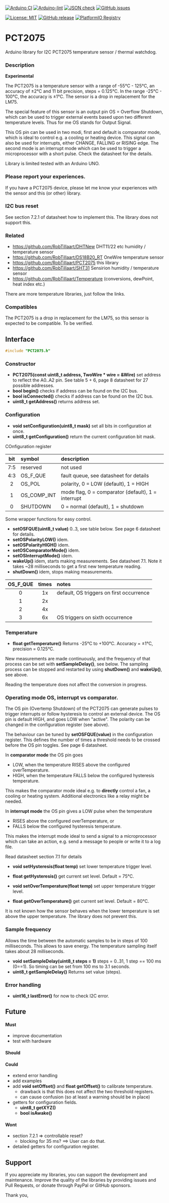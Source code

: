 
[![Arduino CI](https://github.com/RobTillaart/PCT2075/workflows/Arduino%20CI/badge.svg)](https://github.com/marketplace/actions/arduino_ci)
[![Arduino-lint](https://github.com/RobTillaart/PCT2075/actions/workflows/arduino-lint.yml/badge.svg)](https://github.com/RobTillaart/PCT2075/actions/workflows/arduino-lint.yml)
[![JSON check](https://github.com/RobTillaart/PCT2075/actions/workflows/jsoncheck.yml/badge.svg)](https://github.com/RobTillaart/PCT2075/actions/workflows/jsoncheck.yml)
[![GitHub issues](https://img.shields.io/github/issues/RobTillaart/PCT2075.svg)](https://github.com/RobTillaart/PCT2075/issues)

[![License: MIT](https://img.shields.io/badge/license-MIT-green.svg)](https://github.com/RobTillaart/PCT2075/blob/master/LICENSE)
[![GitHub release](https://img.shields.io/github/release/RobTillaart/PCT2075.svg?maxAge=3600)](https://github.com/RobTillaart/PCT2075/releases)
[![PlatformIO Registry](https://badges.registry.platformio.org/packages/robtillaart/library/PCT2075.svg)](https://registry.platformio.org/libraries/robtillaart/PCT2075)


# PCT2075

Arduino library for I2C PCT2075 temperature sensor / thermal watchdog.


### Description

**Experimental**

The PCT2075 is a temperature sensor with a range of -55°C - 125°C,
an accuracy of ±2°C and 11 bit precision, steps = 0.125°C.
In the range -25°C - 100°C, the accuracy is ±1°C.
The sensor is a drop in replacement for the LM75.

The special feature of this sensor is an output pin OS = Overflow Shutdown,
which can be used to trigger external events based upon two different 
temperature levels. Thus for me OS stands for Output Signal.

This OS pin can be used in two modi, first and default is comparator 
mode, which is ideal to control e.g. a cooling or heating device.
This signal can also be used for interrupts, either CHANGE, FALLING
or RISING edge.
The second mode is an interrupt mode which can be used to trigger
a microprocessor with a short pulse.
Check the datasheet for the details.

Library is limited tested with an Arduino UNO.


### Please report your experiences.

If you have a PCT2075 device, please let me know your experiences
with the sensor and this (or other) library.

### I2C bus reset

See section 7.2.1 of datasheet how to implement this.
The library does not support this.


### Related

- https://github.com/RobTillaart/DHTNew DHT11/22 etc humidity / temperature sensor
- https://github.com/RobTillaart/DS18B20_RT OneWire temperature sensor
- https://github.com/RobTillaart/PCT2075 this library
- https://github.com/RobTillaart/SHT31 Sensirion humidity / temperature sensor
- https://github.com/RobTillaart/Temperature (conversions, dewPoint, heat index etc.)

There are more temperature libraries, just follow the links.


### Compatibles

The PCT2075 is a drop in replacement for the LM75, so this sensor
is expected to be compatible. To be verified.


## Interface

```cpp
#include "PCT2075.h"
```

### Constructor

- **PCT2075(const uint8_t address, TwoWire \* wire = &Wire)** set address to
reflect the A0..A2 pin. See table 5 + 6, page 8 datasheet for 27 possible addresses.
- **bool begin()** checks if address can be found on the I2C bus.
- **bool isConnected()** checks if address can be found on the I2C bus.
- **uint8_t getAddress()** returns address set.


### Configuration

- **void setConfiguration(uint8_t mask)** set all bits in configuration at once.
- **uint8_t getConfiguration()** return the current configuration bit mask.

COnfiguration register

|  bit  |  symbol       |  description  |
|:-----:|:--------------|:--------------|
|  7:5  |  reserved     |  not used
|  4:3  |  OS_F_QUE     |  fault queue, see datasheet for details
|   2   |  OS_POL       |  polarity, 0 = LOW (default), 1 = HIGH
|   1   |  OS_COMP_INT  |  mode flag, 0 = comparator (default), 1 = interrupt
|   0   |  SHUTDOWN     |  0 = normal (default), 1 = shutdown

Some wrapper functions for easy control.

- **setOSFQUE(uint8_t value)** 0..3, see table below.
See page 6 datasheet for details.
- **setOSPolarityLOW()** idem.
- **setOSPolarityHIGH()** idem.
- **setOSComparatorMode()** idem.
- **setOSInterruptMode()** idem.
- **wakeUp()** idem, starts making measurements. See datasheet 7.1.
Note it takes ~28 milliseconds to get a first new temperature reading.
- **shutDown()** idem, stops making measurements.

|  OS_F_QUE  |  times  |  notes  |
|:----------:|:-------:|:--------|
|     0      |   1x    |  default, OS triggers on first occurrence
|     1      |   2x    |
|     2      |   4x    |
|     3      |   6x    |  OS triggers on sixth occurrence


### Temperature

- **float getTemperature()** Returns -25°C to +100°C.
Accuracy = ±1°C, precision = 0.125°C.

New measurements are made continuously, and the frequency of that process
can be set with **setSampleDelay()**, see below.
The sampling process can be stopped and restarted by using **shutDown()**
and **wakeUp()**, see above.

Reading the temperature does not affect the conversion in progress.


### Operating mode OS, interrupt vs comparator.

The OS pin (Overtemp Shutdown) of the PCT2075 can generate pulses to trigger 
interrupts or follow hysteresis to control an external device. 
The OS pin is default HIGH, and goes LOW when "active".
The polarity can be changed in the configuration register (see above).

The behaviour can be tuned by **setOSFQUE(value)** in the configuration
register. This defines the number of times a threshold needs to be crossed
before the OS pin toggles. See page 6 datasheet.  

In **comparator mode** the OS pin goes 
- LOW, when the temperature RISES above the configured overTemperature.
- HIGH, when the temperature FALLS below the configured hysteresis temperature.

This makes the comparator mode ideal e.g. to **directly** control a fan, a 
cooling or heating system. Additional electronics like a relay might be needed.

In **interrupt mode** the OS pin gives a LOW pulse when the temperature
- RISES above the configured overTemperature, or
- FALLS below the configured hysteresis temperature.

This makes the interrupt mode ideal to send a signal to a microprocessor which
can take an action, e.g. send a message to people or write it to a log file.

Read datasheet section 7.1 for details

- **void setHysteresis(float temp)** set lower temperature trigger level.
- **float getHysteresis()** get current set level. Default = 75°C.

- **void setOverTemperature(float temp)** set upper temperature trigger level.
- **float getOverTemperature()** get current set level. Default = 80°C.

It is not known how the sensor behaves when the lower temperature is set
above the upper temperature. The library does not prevent this.


### Sample frequency

Allows the time between the automatic samples to be in steps of 100 milliseconds.
This allows to save energy. 
The temperature sampling itself takes about 28 milliseconds.

- **void setSampleDelay(uint8_t steps = 1)**  steps = 0..31, 1 step == 100 ms  (0==1).
So timing can be set from 100 ms to 3.1 seconds.
- **uint8_t getSampleDelay()** Returns set value (steps).


### Error handling

- **uint16_t  lastError()** for now to check I2C error.

## Future

#### Must

- improve documentation
- test with hardware

#### Should

#### Could

- extend error handling
- add examples
- add **void setOffset()** and **float getOffset()** to calibrate temperature.
  - drawback is that this does not affect the two threshold registers.
  - can cause confusion (so at least a warning should be in place)
- getters for configuration fields.
  - **uint8_t getXYZ()**
  - **bool isAwake()**

#### Wont

- section 7.2.1 => controllable reset?
  - blocking for 35 ms? ==> User can do that.
- detailed getters for configuration register.


## Support

If you appreciate my libraries, you can support the development and maintenance.
Improve the quality of the libraries by providing issues and Pull Requests, or
donate through PayPal or GitHub sponsors.

Thank you,

